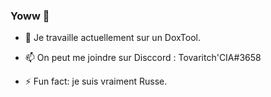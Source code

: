 ### Yoww 👋

- 🔭 Je travaille actuellement sur un DoxTool.

- 📫 On peut me joindre sur Disccord : Tovaritch'CIA#3658

- ⚡ Fun fact: je suis vraiment Russe.
